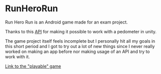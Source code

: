 # RunHeroRun

Run Hero Run is an Android game made for an exam project.

Thanks to this [API](https://github.com/olokobayusuf/Pedometer-API) for making it possible to work with a pedometer in unity.

The game project itself feels incomplete but I personally hit all my goals in this short period and I got to try out a lot of new things since I never really worked on making an app before nor making usage of an API and try to work with it.

[Link to the "playable" game](https://drive.google.com/file/d/1WWCwJzAQ8iEpi74efNpQ9pBxYh7imU2w/view?usp=sharing)
